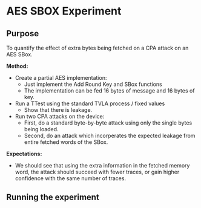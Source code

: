 
# AES SBOX Experiment

## Purpose

To quantify the effect of extra bytes being fetched on a CPA attack on
an AES SBox.

**Method:**
- Create a partial AES implementation:
  - Just implement the Add Round Key and SBox functions
  - The implementation can be fed 16 bytes of message and 16 bytes of key.
- Run a TTest using the standard TVLA process / fixed values
  - Show that there is leakage.
- Run two CPA attacks on the device:
  - First, do a standard byte-by-byte attack using only the single bytes
    being loaded.
  - Second, do an attack which incorperates the expected leakage from
    entire fetched words of the SBox.

**Expectations:**
- We should see that using the extra information in the fetched memory
  word, the attack should succeed with fewer traces, or gain higher
  confidence with the same number of traces.

## Running the experiment

